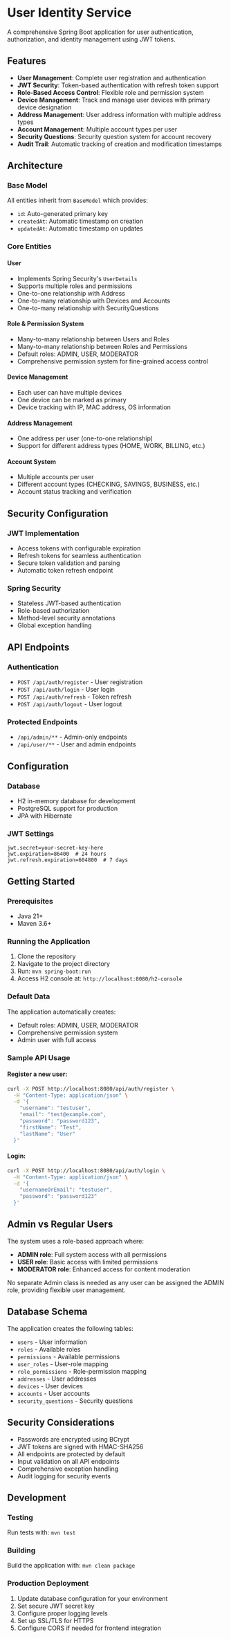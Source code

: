# User Identity Service

A comprehensive Spring Boot application for user authentication, authorization, and identity management using JWT tokens.

## Features

- **User Management**: Complete user registration and authentication
- **JWT Security**: Token-based authentication with refresh token support
- **Role-Based Access Control**: Flexible role and permission system
- **Device Management**: Track and manage user devices with primary device designation
- **Address Management**: User address information with multiple address types
- **Account Management**: Multiple account types per user
- **Security Questions**: Security question system for account recovery
- **Audit Trail**: Automatic tracking of creation and modification timestamps

## Architecture

### Base Model
All entities inherit from `BaseModel` which provides:
- `id`: Auto-generated primary key
- `createdAt`: Automatic timestamp on creation
- `updatedAt`: Automatic timestamp on updates

### Core Entities

#### User
- Implements Spring Security's `UserDetails`
- Supports multiple roles and permissions
- One-to-one relationship with Address
- One-to-many relationship with Devices and Accounts
- One-to-many relationship with SecurityQuestions

#### Role & Permission System
- Many-to-many relationship between Users and Roles
- Many-to-many relationship between Roles and Permissions
- Default roles: ADMIN, USER, MODERATOR
- Comprehensive permission system for fine-grained access control

#### Device Management
- Each user can have multiple devices
- One device can be marked as primary
- Device tracking with IP, MAC address, OS information

#### Address Management
- One address per user (one-to-one relationship)
- Support for different address types (HOME, WORK, BILLING, etc.)

#### Account System
- Multiple accounts per user
- Different account types (CHECKING, SAVINGS, BUSINESS, etc.)
- Account status tracking and verification

## Security Configuration

### JWT Implementation
- Access tokens with configurable expiration
- Refresh tokens for seamless authentication
- Secure token validation and parsing
- Automatic token refresh endpoint

### Spring Security
- Stateless JWT-based authentication
- Role-based authorization
- Method-level security annotations
- Global exception handling

## API Endpoints

### Authentication
- `POST /api/auth/register` - User registration
- `POST /api/auth/login` - User login
- `POST /api/auth/refresh` - Token refresh
- `POST /api/auth/logout` - User logout

### Protected Endpoints
- `/api/admin/**` - Admin-only endpoints
- `/api/user/**` - User and admin endpoints

## Configuration

### Database
- H2 in-memory database for development
- PostgreSQL support for production
- JPA with Hibernate

### JWT Settings
```properties
jwt.secret=your-secret-key-here
jwt.expiration=86400  # 24 hours
jwt.refresh.expiration=604800  # 7 days
```

## Getting Started

### Prerequisites
- Java 21+
- Maven 3.6+

### Running the Application
1. Clone the repository
2. Navigate to the project directory
3. Run: `mvn spring-boot:run`
4. Access H2 console at: `http://localhost:8080/h2-console`

### Default Data
The application automatically creates:
- Default roles: ADMIN, USER, MODERATOR
- Comprehensive permission system
- Admin user with full access

### Sample API Usage

#### Register a new user:
```bash
curl -X POST http://localhost:8080/api/auth/register \
  -H "Content-Type: application/json" \
  -d '{
    "username": "testuser",
    "email": "test@example.com",
    "password": "password123",
    "firstName": "Test",
    "lastName": "User"
  }'
```

#### Login:
```bash
curl -X POST http://localhost:8080/api/auth/login \
  -H "Content-Type: application/json" \
  -d '{
    "usernameOrEmail": "testuser",
    "password": "password123"
  }'
```

## Admin vs Regular Users

The system uses a role-based approach where:
- **ADMIN role**: Full system access with all permissions
- **USER role**: Basic access with limited permissions
- **MODERATOR role**: Enhanced access for content moderation

No separate Admin class is needed as any user can be assigned the ADMIN role, providing flexible user management.

## Database Schema

The application creates the following tables:
- `users` - User information
- `roles` - Available roles
- `permissions` - Available permissions
- `user_roles` - User-role mapping
- `role_permissions` - Role-permission mapping
- `addresses` - User addresses
- `devices` - User devices
- `accounts` - User accounts
- `security_questions` - Security questions

## Security Considerations

- Passwords are encrypted using BCrypt
- JWT tokens are signed with HMAC-SHA256
- All endpoints are protected by default
- Input validation on all API endpoints
- Comprehensive exception handling
- Audit logging for security events

## Development

### Testing
Run tests with: `mvn test`

### Building
Build the application with: `mvn clean package`

### Production Deployment
1. Update database configuration for your environment
2. Set secure JWT secret key
3. Configure proper logging levels
4. Set up SSL/TLS for HTTPS
5. Configure CORS if needed for frontend integration
